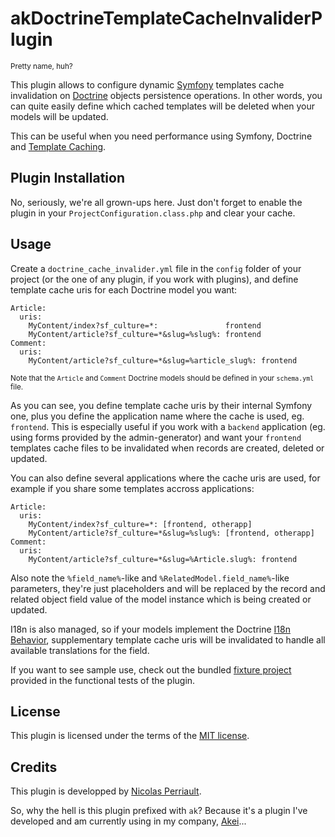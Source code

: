 akDoctrineTemplateCacheInvaliderPlugin
======================================

<small>Pretty name, huh?</small>

This plugin allows to configure dynamic [Symfony](http://www.symfony-project.org/) templates cache invalidation on [Doctrine](http://www.doctrine-project.org/) objects persistence operations. In other words, you can quite easily define which cached templates will be deleted when your models will be updated.

This can be useful when you need performance using Symfony, Doctrine and [Template Caching](http://www.symfony-project.org/jobeet/1_4/Doctrine/en/21).

Plugin Installation
-------------------

No, seriously, we're all grown-ups here. Just don't forget to enable the plugin in your `ProjectConfiguration.class.php` and clear your cache.

Usage
-----

Create a `doctrine_cache_invalider.yml` file in the `config` folder of your project (or the one of any plugin, if you work with plugins), and define template cache uris for each Doctrine model you want:

    Article:
      uris:
        MyContent/index?sf_culture=*:               frontend
        MyContent/article?sf_culture=*&slug=%slug%: frontend
    Comment:
      uris:
        MyContent/article?sf_culture=*&slug=%article_slug%: frontend

<small>Note that the `Article` and `Comment` Doctrine models should be defined in your `schema.yml` file.</small>

As you can see, you define template cache uris by their internal Symfony one, plus you define the application name where the cache is used, eg. `frontend`. This is especially useful if you work with a `backend` application (eg. using forms provided by the admin-generator) and want your `frontend` templates cache files to be invalidated when records are created, deleted or updated.

You can also define several applications where the cache uris are used, for example if you share some templates accross applications:

    Article:
      uris:
        MyContent/index?sf_culture=*: [frontend, otherapp]
        MyContent/article?sf_culture=*&slug=%slug%: [frontend, otherapp]
    Comment:
      uris:
        MyContent/article?sf_culture=*&slug=%Article.slug%: frontend

Also note the `%field_name%`-like and `%RelatedModel.field_name%`-like parameters, they're just placeholders and will be replaced by the record and related object field value of the model instance which is being created or updated. 

I18n is also managed, so if your models implement the Doctrine [I18n Behavior](http://www.doctrine-project.org/projects/orm/1.2/docs/manual/behaviors/en#core-behaviors:i18n), supplementary template cache uris will be invalidated to handle all available translations for the field.

If you want to see sample use, check out the bundled [fixture project](http://github.com/n1k0/akDoctrineTemplateCacheInvaliderPlugin/tree/master/test/fixtures/project/) provided in the functional tests of the plugin.

License
-------

This plugin is licensed under the terms of the [MIT license](http://en.wikipedia.org/wiki/MIT_License).

Credits
-------

This plugin is developped by [Nicolas Perriault](http://prendreuncafe.com/).

So, why the hell is this plugin prefixed with `ak`? Because it's a plugin I've developed and am currently using in my company, [Akei](http://www.akei.com/)...
